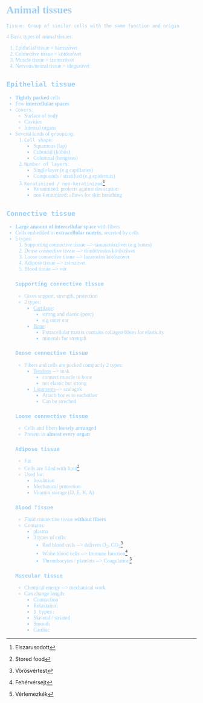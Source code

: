 <font color=#a0d0f6>
<span style="font-family:'cascadia code'">

# Animal tissues
`Tissue: Group of similar cells with the same function and origin`

4 Basic types of animal tissues:
1. Epithelial tissue = hámszövet
2. Connective tissue = kötőszövet
3. Muscle tissue = izomszövet
4. Nervous/neural tissue = idegszövet

## `Epithelial tissue`
- **Tightly packed** cells
- Few **intercellular spaces**
- `Covers`:
  - Surface of body
  - Cavities
  - Internal organs
- Several kinds of `grouping`:
  1. `Cell shape`:
     - Squamous (lap)
     - Cuboidal (köbös)
     - Columnal (hengeres)
  2. `Number of layers`:
     - Single layer (e.g capillaries)
     - Compounds / stratified (e.g epidermis)
  3. `Keratinized / non-keratinized`[^1] 
     - Keratinized: protects against dessication
     - non-keratinized: allows for skin breathing
[^1]: Elszarusodott

## `Connective tissue`
 - **Large amount of intercellular space** with fibers
 - Cells embedded in **extracellular matrix**, secreted by cells
 - 5 types:
    1. Supporting connective tissue --> támasztószövet (e.g bones)
    2. Dense connective tissue --> tömöttrostos kötőszövet
    3. Loose connective tissue --> lazarostos kötőszövet
    4. Adipose tissue --> zsírszövet
    5. Blood tissue --> vér
    ### `Supporting connective tissue`
    - Gives support, strength, protection
    - 2 types:
      - <ins>Cartilage</ins>:
        - strong and elastic (porc)
        - e.g outer ear 
      - <ins>Bone</ins>:
        - Extracellular matrix contains collagen fibres for elasticity
        - minerals for strength
    ### `Dense connective tissue`
    - Fibers and cells are packed compactly
    2 types:
        - <ins>Tendons</ins> --> inak
          - connect muscle to bone
          - not elastic but strong
        - <ins>Ligaments</ins>--> szalagok
          - Attach bones to eachother
          - Can be streched
    ### `Loose connective tissue`
    - Cells and fibers **loosely arranged**
    - Present in **almost every organ**
    ### `Adipose tissue`
    - Fat
    - Cells are filled with lipid[^2]
    - Used for:
      - Insulation
      - Mechanical protection
      - Vitamin storage (D, E, K, A)
    ### `Blood Tissue`
    - Fluid connective tissue **without fibers** 
    - Contains:
       - plasma
       - 3 types of cells:
         - Red blood cells --> delivers O<sub>2</sub>, CO<sub>2</sub>[^3]
         [^3]: Vörösvértest 
         - White blood cells --> Immune function[^4]
         [^4]: Fehérvérsejt 
         - Thrombocytes / platelets --> Coagulation[^5]
         [^5]: Vérlemezkék
    ### `Muscular tissue`
    - Chemical energy --> mechanical work
    - Can change length:
      -  Contraction
      -  Relaxtaion\
      - `3 types:`
      - Skeletal / striated
      - Smooth
      - Cardiac
    [^2]: Stored food

</span>
</font>